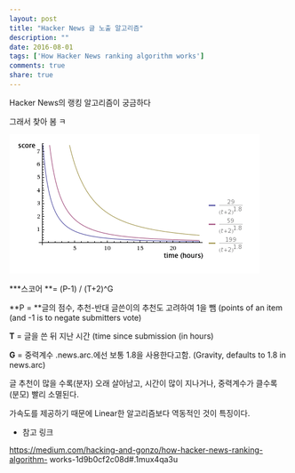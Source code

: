 ```yaml
---
layout: post
title: "Hacker News 글 노출 알고리즘"
description: ""
date: 2016-08-01
tags: ['How Hacker News ranking algorithm works']
comments: true
share: true
---
```


Hacker News의 랭킹 알고리즘이 궁금하다

그래서 찾아 봄 ㅋ

  

![](/assets/images/posts/690/2540D83F579EF4142789F5.GIF)

  

  

***스코어 **= (P-1) / (T+2)^G

**P = **글의 점수, 추천-반대 글쓴이의 추천도 고려하여 1을 뺌 (points of an item (and -1 is to negate submitters vote)

**T** = 글을 쓴 뒤 지난 시간 (time since submission (in hours)

**G** = 중력계수 .news.arc.에선 보통 1.8을 사용한다고함. (Gravity, defaults to 1.8 in news.arc)

  

글 추천이 많을 수록(분자) 오래 살아남고, 시간이 많이 지나거나, 중력계수가 클수록 (분모) 빨리 소멸된다.

가속도를 제공하기 때문에 Linear한 알고리즘보다 역동적인 것이 특징이다.

  

  

  * 참고 링크 

https://medium.com/hacking-and-gonzo/how-hacker-news-ranking-algorithm-
works-1d9b0cf2c08d#.1mux4qa3u

  

  

